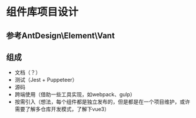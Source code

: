 # 组件库项目设计
## 参考AntDesign\Element\Vant
## 组成
- 文档（？）
- 测试（Jest + Puppeteer） 
- 源码 
- 跨端使用（借助一些工具实现，如webpack、gulp）
- 按需引入（想法，每个组件都是独立发布的，但是都是在一个项目维护，或许需要了解多仓库开发模式，了解下vue3）